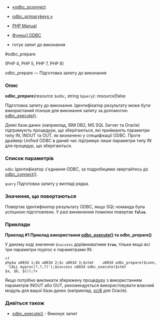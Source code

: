 - [«odbc_pconnect](function.odbc-pconnect.md)
- [odbc_primarykeys »](function.odbc-primarykeys.md)

- [PHP Manual](index.md)
- [Функції ODBC](ref.uodbc.md)
- готує запит до виконання

#odbc_prepare

(PHP 4, PHP 5, PHP 7, PHP 8)

odbc_prepare — Підготовка запиту до виконання

### Опис

**odbc_prepare**(resource `$odbc`, string `$query`): resource\|false

Підготовка запиту до виконання. Ідентифікатор результату може бути
використаний пізніше для виконання запиту за допомогою
[odbc_execute()](function.odbc-execute.md).

Деякі бази даних (наприклад, IBM DB2, MS SQL Server та Oracle)
підтримують процедури, що зберігаються, які приймають параметри типу IN,
INOUT та OUT, як визначено у специфікації ODBC. Проте драйвер Unified
ODBC в даний час підтримує лише параметри типу IN для
процедур, що зберігаються.

### Список параметрів

`odbc`
Ідентифікатор з'єднання ODBC, за подробицями звертайтесь до
[odbc_connect()](function.odbc-connect.md).

`query`
Підготовка запиту у вигляді рядка.

### Значення, що повертаються

Повертає ідентифікатор результату ODBC, якщо SQL-команда була успішною
підготовлено. У разі виникнення помилки повертає **`false`**.

### Приклади

**Приклад #1 Приклад використання
[odbc_execute()](function.odbc-execute.md) та **odbc_prepare()****

У даному коді значення `$success` дорівнюватиме **`true`**, тільки якщо
всі три параметри myproc є параметрами IN:

` <?php$a u003d 1;$b u003d 2;$c u003d 3;$stmt    u003d odbc_prepare($conn, 'CALL myproc(?,?,?)');$success u003d odbc_execute($stmt $a, $b, $c));?> `

Якщо потрібно викликати збережену процедуру з використанням параметрів INOUT
або OUT, рекомендується використовувати власний модуль для вашої бази
даних (наприклад, [oci8](ref.oci8.md) для Oracle).

### Дивіться також

- [odbc_execute()](function.odbc-execute.md) - Виконує запит
